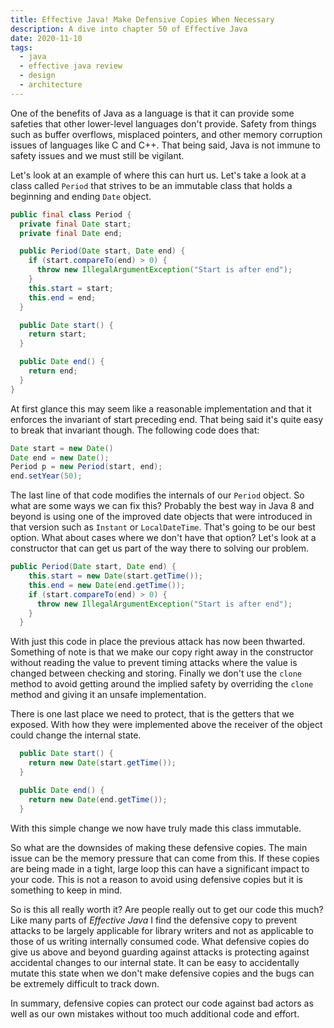 ```yaml
---
title: Effective Java! Make Defensive Copies When Necessary
description: A dive into chapter 50 of Effective Java
date: 2020-11-10
tags:
  - java
  - effective java review
  - design
  - architecture
---
```


One of the benefits of Java as a language is that it can provide some safeties that other lower-level languages don't provide. Safety from things such as buffer overflows, misplaced pointers, and other memory corruption issues of languages like C and C++. That being said, Java is not immune to safety issues and we must still be vigilant. 

Let's look at an example of where this can hurt us. Let's take a look at a class called `Period` that strives to be an immutable class that holds a beginning and ending `Date` object.

```java
public final class Period {
  private final Date start;
  private final Date end;

  public Period(Date start, Date end) {
    if (start.compareTo(end) > 0) {
      throw new IllegalArgumentException("Start is after end");
    }
    this.start = start;
    this.end = end;
  }

  public Date start() {
    return start;
  }

  public Date end() {
    return end;
  }
}
```

At first glance this may seem like a reasonable implementation and that it enforces the invariant of start preceding end. That being said it's quite easy to break that invariant though. The following code does that:

```java
Date start = new Date()
Date end = new Date();
Period p = new Period(start, end);
end.setYear(50);
```

The last line of that code modifies the internals of our `Period` object. So what are some ways we can fix this? Probably the best way in Java 8 and beyond is using one of the improved date objects that were introduced in that version such as `Instant` or `LocalDateTime`. That's going to be our best option. What about cases where we don't have that option? Let's look at a constructor that can get us part of the way there to solving our problem.

```java
public Period(Date start, Date end) {
    this.start = new Date(start.getTime());
    this.end = new Date(end.getTime());
    if (start.compareTo(end) > 0) {
      throw new IllegalArgumentException("Start is after end");
    }
  }
```

With just this code in place the previous attack has now been thwarted. Something of note is that we make our copy right away in the constructor without reading the value to prevent timing attacks where the value is changed between checking and storing. Finally we don't use the `clone` method to avoid getting around the implied safety by overriding the `clone` method and giving it an unsafe implementation.

There is one last place we need to protect, that is the getters that we exposed. With how they were implemented above the receiver of the object could change the internal state.

```java
  public Date start() {
    return new Date(start.getTime());
  }

  public Date end() {
    return new Date(end.getTime());
  }
```

With this simple change we now have truly made this class immutable. 

So what are the downsides of making these defensive copies. The main issue can be the memory pressure that can come from this. If these copies are being made in a tight, large loop this can have a significant impact to your code. This is not a reason to avoid using defensive copies but it is something to keep in mind. 

So is this all really worth it? Are people really out to get our code this much? Like many parts of _Effective Java_ I find the defensive copy to prevent attacks to be largely applicable for library writers and not as applicable to those of us writing internally consumed code. What defensive copies do give us above and beyond guarding against attacks is protecting against accidental changes to our internal state. It can be easy to accidentally mutate this state when we don't make defensive copies and the bugs can be extremely difficult to track down. 

In summary, defensive copies can protect our code against bad actors as well as our own mistakes without too much additional code and effort. 
